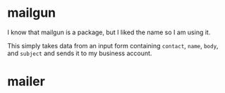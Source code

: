 # mailgun

I know that mailgun is a package, but I liked the name so I am using it.

This simply takes data from an input form containing `contact`, `name`, `body`, and `subject` and sends it to my business account.
# mailer

